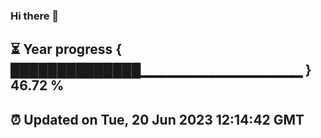 ### Hi there 👋
⏳ Year progress { ██████████████▁▁▁▁▁▁▁▁▁▁▁▁▁▁▁▁ } 46.72 %
---
⏰ Updated on Tue, 20 Jun 2023 12:14:42 GMT
---
